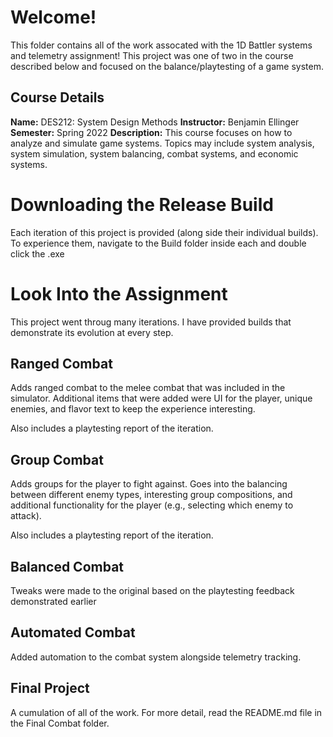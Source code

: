 # Welcome!
This folder contains all of the work assocated with the 1D Battler systems and telemetry assignment! This project was one of two in the course described below and focused on the balance/playtesting of a game system.

## Course Details
**Name:** DES212: System Design Methods
**Instructor:** Benjamin Ellinger
**Semester:** Spring 2022
**Description:** This course focuses on how to analyze and simulate game
systems. Topics may include system analysis, system simulation,
system balancing, combat systems, and economic systems.

# Downloading the Release Build
Each iteration of this project is provided (along side their individual builds). To experience them, navigate to the Build folder inside each and double click the .exe

# Look Into the Assignment
This project went throug many iterations. I have provided builds that demonstrate its evolution at every step.

## Ranged Combat
Adds ranged combat to the melee combat that was included in the simulator. Additional items that were added were UI for the player, unique enemies, and flavor text to keep the experience interesting.

Also includes a playtesting report of the iteration.

## Group Combat
Adds groups for the player to fight against. Goes into the balancing between different enemy types, interesting group compositions, and additional functionality for the player (e.g., selecting which enemy to attack).

Also includes a playtesting report of the iteration.

## Balanced Combat
Tweaks were made to the original based on the playtesting feedback demonstrated earlier

## Automated Combat
Added automation to the combat system alongside telemetry tracking.

## Final Project
A cumulation of all of the work. For more detail, read the README.md file in the Final Combat folder.